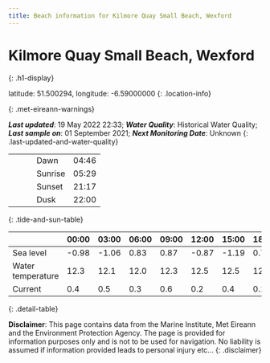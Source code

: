 ```yaml
---
title: Beach information for Kilmore Quay Small Beach, Wexford
---
```

# Kilmore Quay Small Beach, Wexford 
{: .h1-display}

latitude: 51.500294, longitude: -6.59000000
{: .location-info}


{: .met-eireann-warnings}

___Last updated___: 19 May 2022 22:33; ___Water Quality___: Historical Water Quality;
___Last sample on___: 01 September 2021; ___Next Monitoring Date___: Unknown
{: .last-updated-and-water-quality}

|   |   |   |   |   |
|---|---|---|---|---|
|   |   |   | Dawn  | 04:46 |
|   |   |   | Sunrise  | 05:29 |
|   |   |   | Sunset  | 21:17 |
|   |   |   | Dusk  | 22:00 |
{: .tide-and-sun-table}

<div></div>

| | 00:00 | 03:00 | 06:00 | 09:00 | 12:00 | 15:00 | 18:00 | 21:00 |
|---|---|---|---|---|---|---|---|---|
| Sea level | -0.98 | -1.06 | 0.83 | 0.87| -0.87 | -1.19 | 0.71 | 1.13 |
| Water temperature | 12.3 | 12.1 | 12.0 | 12.3 | 12.5 | 12.5 | 12.4 | 12.5 |
| Current | 0.4 | 0.5 | 0.3 | 0.6 | 0.2| 0.4 | 0.1 | 0.5 |
{: .detail-table}

__Disclaimer__: This page contains data from the Marine Institute,
Met Eireann and the Environment Protection Agency. The page is provided for
information purposes only and is not to be used for navigation. No liability
is assumed if information provided leads to personal injury etc...
{: .disclaimer}